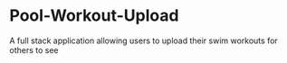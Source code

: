 # Pool-Workout-Upload
A full stack application allowing users to upload their swim workouts for others to see
